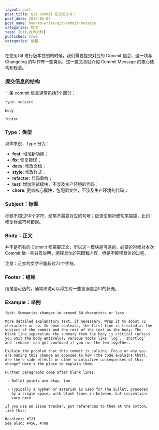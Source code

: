 ```yaml
---
layout: post
post_title: Git Commit 应该怎么写？
post_date: 2017-05-07
post_name: how-to-write-git-commit-message
categories: 技术
tags: [Git,技术文档]
published: true
categories: 编程
---
```


在使用Git 进行版本控制的时候，我们需要提交对应的 Commit 信息，这一块与 Changelog 的写作有一些类似，这一篇文章就介绍 Commit Message 的核心结构和规范。

### 提交信息的结构

一条 commit 信息通常包括3个部分：

```
type: subject

body

footer
```

### Type：类型

具体来说，Type 分为：

- **feat:** 增加新功能；
- **fix:** 修复错误；
- **docs:** 修改文档；
- **style:** 修改样式；
- **refactor:** 代码重构；
- **test:** 增加测试模块，不涉及生产环境的代码；
- **chore:** 更新核心模块，包配置文件，不涉及生产环境的代码；

### Subject：标题

标题不超过50个字符，结尾不需要对应的句号；应该使用祈使句来描述，比如：修复标点符号错误。

### Body：正文

并不是所有的 Commit 都需要正文，所以这一模块是可选的，必要的时候对本次 Commit 做一些背景说明，阐释具体的原因和内容，但是不解释具体的过程。

注意：正文的文字不能超过72个字符。

### Footer：结尾

结尾是可选的，通常来说可以添加对一些错误信息ID的补充。

### Example：举例

```
feat: Summarize changes in around 50 characters or less

More detailed explanatory text, if necessary. Wrap it to about 72
characters or so. In some contexts, the first line is treated as the
subject of the commit and the rest of the text as the body. The
blank line separating the summary from the body is critical (unless
you omit the body entirely); various tools like `log`, `shortlog`
and `rebase` can get confused if you run the two together.

Explain the problem that this commit is solving. Focus on why you
are making this change as opposed to how (the code explains that).
Are there side effects or other unintuitive consequenses of this
change? Here's the place to explain them.

Further paragraphs come after blank lines.

 - Bullet points are okay, too

 - Typically a hyphen or asterisk is used for the bullet, preceded
   by a single space, with blank lines in between, but conventions
   vary here

If you use an issue tracker, put references to them at the bottom,
like this:

Resolves: #123
See also: #456, #789
```
